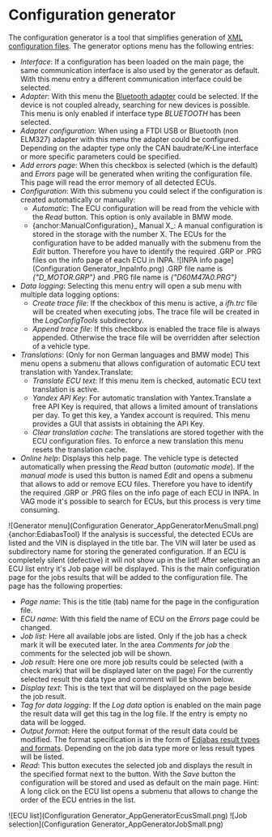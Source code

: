 # Configuration generator
The configuration generator is a tool that simplifies generation of [XML configuration files](Page-specification).
The generator options menu has the following entries:
* _Interface_: If a configuration has been loaded on the main page, the same communication interface is also used by the generator as default. With this menu entry a different communication interface could be selected.
* _Adapter_: With this menu the [Bluetooth adapter](#SupportedAdapters) could be selected. If the device is not coupled already, searching for new devices is possible. This menu is only enabled if interface type _BLUETOOTH_ has been selected.
* _Adapter configuration_: When using a FTDI USB or Bluetooth (non ELM327) adapter with this menu the adapter could be configured. Depending on the adapter type only the CAN baudrate/K-Line interface or more specific parameters could be specified.
* _Add errors page_: When this checkbox is selected (which is the default) and _Errors_ page will be generated when writing the configuration file. This page will read the error memory of all detected ECUs.
* _Configuration_: With this submenu you could select if the configuration is created automatically or manually:
	* _Automatic_: The ECU configuration will be read from the vehicle with the _Read_ button. This option is only available in BMW mode.
	* {anchor:ManualConfiguration}_ Manual X_: A manual configuration is stored in the storage with the number X. The ECUs for the configuration have to be added manually with the submenu from the _Edit_ button. Therefore you have to identify the required .GRP or .PRG files on the info page of each ECU in INPA.
![INPA info page](Configuration Generator_InpaInfo.png)
.GRP file name is _{"D_MOTOR.GRP"}_ and .PRG file name is _{"D60M47A0.PRG"}_
* _Data logging_: Selecting this menu entry will open a sub menu with multiple data logging options:
	* _Create trace file_: If the checkbox of this menu is active, a _ifh.trc_ file will be created when executing jobs. The trace file will be created in the _LogConfigTools_ subdirectory.
	* _Append trace file_: If this checkbox is enabled the trace file is always appended. Otherwise the trace file will be overridden after selection of a vehicle type.
* _Translations_: (Only for non German languages and BMW mode) This menu opens a submenu that allows configuration of automatic ECU text translation with Yandex.Translate:
	* _Translate ECU text_: If this menu item is checked, automatic ECU text translation is active.
	* _Yandex API Key_: For automatic translation with Yantex.Translate a free API Key is required, that allows a limited amount of translations per day. To get this key, a Yandex account is required. This menu provides a GUI that assists in obtaining the API Key.
	* _Clear translation cache_: The translations are stored together with the ECU configuration files. To enforce a new translation this menu resets the translation cache.
* _Online help_: Displays this help page.
The vehicle type is detected automatically when pressing the _Read_ button (_automatic mode_).
If the _manual mode_ is used this button is named _Edit_ and opens a submenu that allows to add or remove ECU files. Therefore you have to identify the required .GRP or .PRG files on the info page of each ECU in INPA. In VAG mode it's possible to search for ECUs, but this process is very time consuming.

![Generator menu](Configuration Generator_AppGeneratorMenuSmall.png)
{anchor:EdiabasTool}
If the analysis is successful, the detected ECUs are listed and the VIN is displayed in the title bar. The VIN will later be used as subdirectory name for storing the generated configuration.
If an ECU is completely silent (defective) it will not show up in the list!
After selecting an ECU list entry it's Job page will be displayed. This is the main configuration page for the jobs results that will be added to the configuration file.
The page has the following properties:
* _Page name_: This is the title (tab) name for the page in the configuration file.
* _ECU name_: With this field the name of ECU on the _Errors_ page could be changed.
* _Job list_: Here all available jobs are listed. Only if the job has a check mark it will be executed later. In the area _Comments for job_ the comments for the selected job will be shown.
* _Job result_: Here one ore more job results could be selected (with a check mark) that will be displayed later on the page) For the currently selected result the data type and comment will be shown below.
* _Display text_: This is the text that will be displayed on the page beside the job result.
* _Tag for data logging_: If the _Log data_ option is enabled on the main page the result data will get this tag in the log file. If the entry is empty no data will be logged.
* _Output format_: Here the output format of the result data could be modified. The format specification is in the form of [Ediabas result types and formats](EDIABAS-result-types-and-formats). Depending on the job data type more or less result types will be listed.
* _Read_: This button executes the selected job and displays the result in the specified format next to the button.
With the _Save_ button the configuration will be stored and used as default on the main page.
Hint: A long click on the ECU list opens a submenu that allows to change the order of the ECU entries in the list.

![ECU list](Configuration Generator_AppGeneratorEcusSmall.png) ![Job selection](Configuration Generator_AppGeneratorJobSmall.png)
